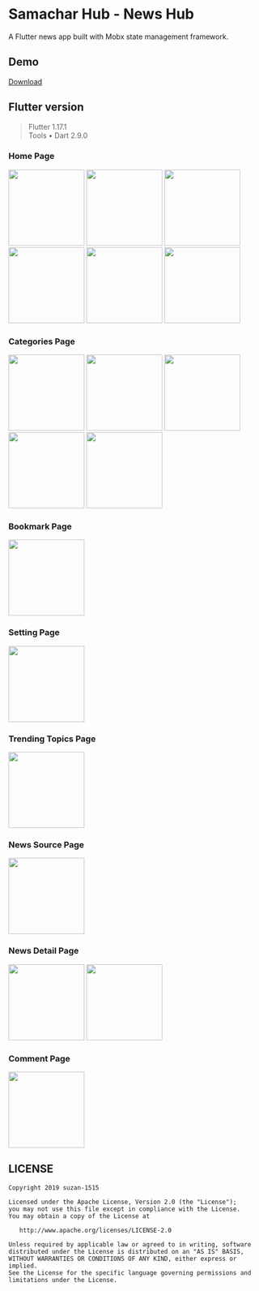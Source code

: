 # Samachar Hub - News Hub

A Flutter news app built with Mobx state management framework.

## Demo
<a href='https://github.com/suzan-1515/Samachar-Hub/releases/download/demo/app-release.apk'>Download</a>

## Flutter version
>Flutter 1.17.1  
>Tools • Dart 2.9.0  

### Home Page
<img src="https://github.com/suzan-1515/Samachar-Hub/blob/master/srceenshots/Screenshot_20200529-220843.jpg" width="150">
<img src="https://github.com/suzan-1515/Samachar-Hub/blob/master/srceenshots/Screenshot_20200529-220900.jpg" width="150">
<img src="https://github.com/suzan-1515/Samachar-Hub/blob/master/srceenshots/Screenshot_20200529-220906.jpg" width="150">
<img src="https://github.com/suzan-1515/Samachar-Hub/blob/master/srceenshots/Screenshot_20200529-220912.jpg" width="150">
<img src="https://github.com/suzan-1515/Samachar-Hub/blob/master/srceenshots/Screenshot_20200529-220917.jpg" width="150">
<img src="https://github.com/suzan-1515/Samachar-Hub/blob/master/srceenshots/Screenshot_20200529-221410.jpg" width="150">

### Categories Page
<img src="https://github.com/suzan-1515/Samachar-Hub/blob/master/srceenshots/Screenshot_20200529-221227.jpg" width="150">
<img src="https://github.com/suzan-1515/Samachar-Hub/blob/master/srceenshots/Screenshot_20200529-221242.jpg" width="150">
<img src="https://github.com/suzan-1515/Samachar-Hub/blob/master/srceenshots/Screenshot_20200529-221249.jpg" width="150">
<img src="https://github.com/suzan-1515/Samachar-Hub/blob/master/srceenshots/Screenshot_20200529-221310.jpg" width="150">
<img src="https://github.com/suzan-1515/Samachar-Hub/blob/master/srceenshots/Screenshot_20200529-221417.jpg" width="150">

### Bookmark Page
<img src="https://github.com/suzan-1515/Samachar-Hub/blob/master/srceenshots/Screenshot_20200529-221319.jpg" width="150">

### Setting Page
<img src="https://github.com/suzan-1515/Samachar-Hub/blob/master/srceenshots/Screenshot_20200529-221343.jpg" width="150">

### Trending Topics Page
<img src="https://github.com/suzan-1515/Samachar-Hub/blob/master/srceenshots/Screenshot_20200529-221522.jpg" width="150">

### News Source Page
<img src="https://github.com/suzan-1515/Samachar-Hub/blob/master/srceenshots/Screenshot_20200529-221640.jpg" width="150">

### News Detail Page
<img src="https://github.com/suzan-1515/Samachar-Hub/blob/master/srceenshots/Screenshot_20200529-221045.jpg" width="150">
<img src="https://github.com/suzan-1515/Samachar-Hub/blob/master/srceenshots/Screenshot_20200529-221437.jpg" width="150">

### Comment Page
<img src="https://github.com/suzan-1515/Samachar-Hub/blob/master/srceenshots/Screenshot_20200529-221039.jpg" width="150">

## LICENSE
    Copyright 2019 suzan-1515
    
    Licensed under the Apache License, Version 2.0 (the "License");
    you may not use this file except in compliance with the License.
    You may obtain a copy of the License at
    
       http://www.apache.org/licenses/LICENSE-2.0
    
    Unless required by applicable law or agreed to in writing, software
    distributed under the License is distributed on an "AS IS" BASIS,
    WITHOUT WARRANTIES OR CONDITIONS OF ANY KIND, either express or implied.
    See the License for the specific language governing permissions and
    limitations under the License.
